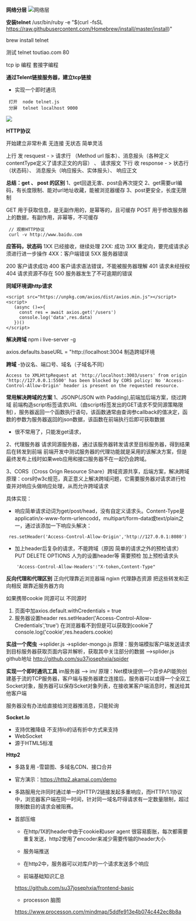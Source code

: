
**网络分层**
![网络层](https://img-blog.csdnimg.cn/20191123132806441.png)

**安装telnet**
/usr/bin/ruby -e "$(curl -fsSL https://raw.githubusercontent.com/Homebrew/install/master/install)"

brew install telnet

测试
telnet toutiao.com 80

tcp ip 编程 套接字编程

**通过Telent链接服务器，建立tcp链接**
- 实现一个即时通讯
```
 打开  node telnet.js
 分屏  telnet localhost 9000
```
![](https://img-blog.csdnimg.cn/20191123141031833.png)

**HTTP协议**

开始建立非常朴素
无连接
无状态
简单灵活

上行  发 resquest  - > 请求行 （Method url 版本）、消息报头（各种定义 contentType定义了请求正文的内容） 、 请求报文
下行  收 response  - > 状态行 （状态码）、 消息报头（响应报头、实体报头）、 响应正文

**总结：get 、 post 的区别**
1、get回退无害、post会再次提交
2、get需要url编码，有长度限制、能对url地址收藏，能被浏览器缓存
3、post更安全，长度无限制

GET 用于获取信息，是无副作用的，是幂等的，且可缓存
POST 用于修改服务器上的数据，有副作用，非幂等，不可缓存



```
 // 观察HTTP协议
 curl -v http://www.baidu.com

```

**应答码，状态码**
1XX 已经接收，继续处理
2XX: 成功
3XX 重定向，要完成请求必须进行进一步操作
4XX：客户端错误
5XX 服务器错误

200 客户请求成功
400 客户请求语法错误，不能被服务器理解
401 请求未经授权
404 请求资源不存在
500 服务器发生了不可逾期的错误


**同域环境调http请求**
```
<script src="https://unpkg.com/axios/dist/axios.min.js"></script>
<script>
   (async ()=>{
     const res = await axios.get('/users')
     console.log('data',res.data)
   })()
</script>

```

**解决跨域**
npm i live-server -g
<!-- 或者 -->
 axios.defaults.baseURL = "http://localhost:3004
制造跨域环境

**跨域**
-协议名、端口号、域名（子域名不同）

```
Access to XMLHttpRequest at 'http://localhost:3003/users' from origin 'http://127.0.0.1:5500' has been blocked by CORS policy: No 'Access-Control-Allow-Origin' header is present on the requested resource.
```

**常用解决跨域的方案**
1、JSONP(JSON with Padding),前端加后端方案，绕过跨域
前端构造script标签请求URL（由script标签发出的GET请求不受同源策略限制），服务器返回一个函数执行语句，该函数通常由查询参callback的值决定，函数的参数为服务器返回的json数据，该函数在前端执行后即可获取数据
- 很不常用了，只能发get请求，

2、代理服务器
请求同源服务器，通过该服务器转发请求至目标服务器，得到结果后在转发到前端
前端开发中测试服务器的代理功能就是采用的该解决方案，但是最终发布上线时如果web应用和接口服务器不在一起仍会跨域。

3、CORS（Cross Orign Resource Share）跨域资源共享，后端方案，解决跨域
原理：cors时w3c规范，真正意义上解决跨域问题，它需要服务器对请求进行检查并对响应头做响应处理，从而允许跨域请求

具体实现：
- 响应简单请求动词为get/post/head，没有自定义请求头。Content-Type是applicatin/x-www-form-urlencodd，multipart/form-data或text/plain之一，通过该添加一下响应头解决：
```
 res.setHeader('Access-Control-Allow-Origin','http://127.0.0.1:8080')
```

- 加上header后复杂的请求，不能跨域（原因 简单的请求之外的预检请求）
PUT DELETE OPTIONS 人为的设置header等 需要预检
加上预检请求头
```
    'Access-Control-Allow-Headers':"X-token,Content-Type"

```

**反向代理和代理区别**
正向代理靠近浏览器端
ngixn 代理静态资源 把这些转发和正向相反 跟靠近服务器方向


如果携带cookie
同源可以
不同源时
1. 页面中加axios.default.withCredentials = true
2. 服务器设置header
res.setHeader('Access-Control-Allow-Credentials','true')
在浏览器看不到但是可以获取到cookie了
console.log('cookie',res.headers.cookie)

**实战一个爬虫**
->splider.js
->splider-mongo.js
原理：服务端模拟客户端发送请求到目标服务器获取页面内容并解析，获取其中关注部分的数据
-->splider.js
github地址
http://github.com/su37josephxia/spider

**实现一个即时通讯工具**
im服务器
--> im/
原理：Net模块提供一个异步API能狗创建基于流的TCP服务器，客户端与服务器建立连接后，服务器可以或得一个全双工Socket对象，服务器可以保存Scket对象列表，在接收某客户端消息时，推送给其他客户端

服务器没有办法给直接给浏览器推消息，只能轮询


**Socket.Io**
- 支持优雅降级 不支持Io的话有折中方式来支持
- WebSocket
- 源于HTML5标准


**Http2**
- 多路复用 -雪碧图、多域名CDN、接口合并
- 官方演示：https://http2.akamai.com/demo
- 多路服用允许同时通过单一的HTTP/2链接发起多重响应，而HTTP/1.1协议中，浏览器客户端在同一时间，针对同一域名吓得请求有一定数量限制，超过限制数目的请求会被阻赛。

- 首部压缩
  - 在http/1X的header中由于cookie和user agent 很容易膨胀，每次都需要重复发送，http2使用了encoder来减少需要传输的header大小

  - 服务端推送
  - 在http2中，服务器可以对库户的一个请求发送多个响应


  - 前端基础知识汇总

  https://github.com/su37josephxia/frontend-basic

  - processon 脑图

  https://www.processon.com/mindmap/5ddfe913e4b074c442ec8b8a